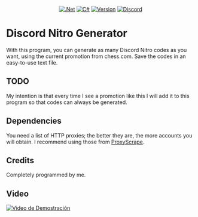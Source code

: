 <div align="center">

  <a href="">![.Net](https://img.shields.io/badge/.NET-5C2D91?style=for-the-badge&logo=.net&logoColor=white)</a>
  <a href="">![C#](https://img.shields.io/badge/c%23-%23239120.svg?style=for-the-badge&logo=csharp&logoColor=white)</a>
  <a href="">![Version](https://img.shields.io/github/v/release/AndySharp44s/Discord-Nitro-Generator?style=for-the-badge)</a>
  <a href="">![Discord](https://img.shields.io/badge/Discord-%235865F2.svg?style=for-the-badge&logo=discord&logoColor=white)</a>

</div>

# Discord Nitro Generator
With this program, you can generate as many Discord Nitro codes as you want, using the current promotion from chess.com. Save the codes in an easy-to-use text file.

## TODO
My intention is that every time I see a promotion like this I will add it to this program so that codes can always be generated.

## Dependencies
You need a list of HTTP proxies; the better they are, the more accounts you will obtain. I recommend using those from [ProxyScrape](https://proxyscrape.com).

## Credits
Completely programmed by me.

## Video
[![Video de Demostración](https://i.imgur.com/WDFdxbq.png)](https://www.dropbox.com/scl/fi/3es18mcvyi36a9gn76ghn/V-deo-sin-t-tulo-Hecho-con-Clipchamp.mp4?rlkey=8cnvxsfrgd9o9468lfx8rjwqy&st=u6wr7s9p&dl=1)
